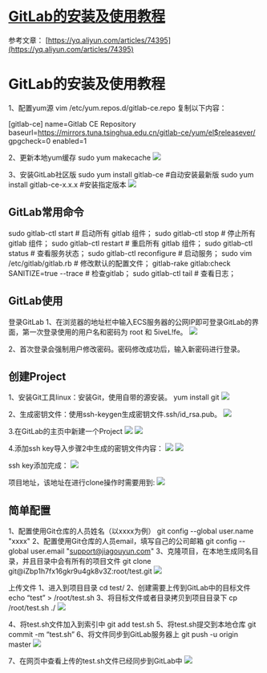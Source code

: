 [GitLab的安装及使用教程](https://www.cnblogs.com/ddz-linux/p/10698907.html)
===================================================================

参考文章： [https://yq.aliyun.com/articles/74395](https://yq.aliyun.com/articles/74395)

GitLab的安装及使用教程
==============

1、配置yum源
vim /etc/yum.repos.d/gitlab-ce.repo
复制以下内容：

\[gitlab-ce\]
name=Gitlab CE Repository
baseurl=https://mirrors.tuna.tsinghua.edu.cn/gitlab-ce/yum/el$releasever/
gpgcheck=0
enabled=1

2、更新本地yum缓存
sudo yum makecache
![](https://img2018.cnblogs.com/blog/1612727/201904/1612727-20190412220528704-1884341991.png)

3、安装GitLab社区版
sudo yum install gitlab-ce #自动安装最新版
sudo yum install gitlab-ce-x.x.x #安装指定版本
![](https://img2018.cnblogs.com/blog/1612727/201904/1612727-20190412220606159-1111386562.png)

GitLab常用命令
----------

sudo gitlab-ctl start # 启动所有 gitlab 组件；
sudo gitlab-ctl stop # 停止所有 gitlab 组件；
sudo gitlab-ctl restart # 重启所有 gitlab 组件；
sudo gitlab-ctl status # 查看服务状态；
sudo gitlab-ctl reconfigure # 启动服务；
sudo vim /etc/gitlab/gitlab.rb # 修改默认的配置文件；
gitlab-rake gitlab:check SANITIZE=true --trace # 检查gitlab；
sudo gitlab-ctl tail # 查看日志；

GitLab使用
--------

登录GitLab
1、在浏览器的地址栏中输入ECS服务器的公网IP即可登录GitLab的界面，第一次登录使用的用户名和密码为 root 和 5iveL!fe。
![](https://img2018.cnblogs.com/blog/1612727/201904/1612727-20190412220724022-1121647855.png)

2、首次登录会强制用户修改密码。密码修改成功后，输入新密码进行登录。

创建Project
---------

1、安装Git工具linux：安装Git，使用自带的源安装。
yum install git
![](https://img2018.cnblogs.com/blog/1612727/201904/1612727-20190412220820434-839383911.png)

2、生成密钥文件：使用ssh-keygen生成密钥文件.ssh/id\_rsa.pub。
![](https://img2018.cnblogs.com/blog/1612727/201904/1612727-20190412220850542-789932249.png)

3.在GitLab的主页中新建一个Project
![](https://img2018.cnblogs.com/blog/1612727/201904/1612727-20190412220910339-232655271.png)
![](https://img2018.cnblogs.com/blog/1612727/201904/1612727-20190412220923040-2040868669.png)

4.添加ssh key导入步骤2中生成的密钥文件内容：
![](https://img2018.cnblogs.com/blog/1612727/201904/1612727-20190412220933804-1046672545.png)
![](https://img2018.cnblogs.com/blog/1612727/201904/1612727-20190412220945019-507902101.png)

ssh key添加完成：
![](https://img2018.cnblogs.com/blog/1612727/201904/1612727-20190412220953834-1207677886.png)

项目地址，该地址在进行clone操作时需要用到:
![](https://img2018.cnblogs.com/blog/1612727/201904/1612727-20190412221002465-1444282711.png)

简单配置
----

1、配置使用Git仓库的人员姓名（以xxxx为例）
git config --global user.name "xxxx"
2、配置使用Git仓库的人员email，填写自己的公司邮箱
git config --global user.email "support@jiagouyun.com"
3、克隆项目，在本地生成同名目录，并且目录中会有所有的项目文件
git clone git@iZbp1h7fx16gkr9u4gk8v3Z:root/test.git
![](https://img2018.cnblogs.com/blog/1612727/201904/1612727-20190412221019736-1994540587.png)

上传文件
1、进入到项目目录
cd test/
2、创建需要上传到GitLab中的目标文件
echo “test” > /root/test.sh
3、将目标文件或者目录拷贝到项目目录下
cp /root/test.sh ./
![](https://img2018.cnblogs.com/blog/1612727/201904/1612727-20190412221041320-1008354312.png)

4、将test.sh文件加入到索引中
git add test.sh
5、将test.sh提交到本地仓库
git commit -m “test.sh”
6、将文件同步到GitLab服务器上
git push -u origin master
![](https://img2018.cnblogs.com/blog/1612727/201904/1612727-20190412221057344-376613799.png)

7、在网页中查看上传的test.sh文件已经同步到GitLab中
![](https://img2018.cnblogs.com/blog/1612727/201904/1612727-20190412221108597-1319047004.png)

